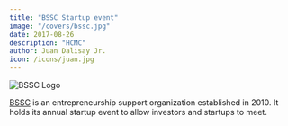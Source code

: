 ```yaml
---
title: "BSSC Startup event"
image: "/covers/bssc.jpg"
date: 2017-08-26
description: "HCMC"
author: Juan Dalisay Jr.
icon: /icons/juan.jpg
---
```



![BSSC Logo](https://sorasystem.sirv.com/logos/bssc.png)

[BSSC](https://www.bssc.vn) is an entrepreneurship support organization established in 2010. It holds its annual startup event to allow investors and startups to meet. 
